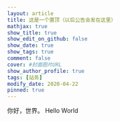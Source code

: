 ```yaml
---
layout: article
title: 这是一个置顶（以后公告会发在这里）
mathjax: true
show_title: true
show_edit_on_github: false
show_date: true
show_tags: true
comment: false
cover: #封面图片URL
show_author_profile: true
tags: [站务]
modify_date: 2020-04-22
pinned: true 
---
```


你好，世界。
Hello World
